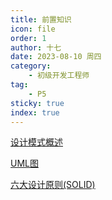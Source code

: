 ```yaml
---
title: 前置知识
icon: file
order: 1
author: 十七
date: 2023-08-10 周四
category:
	- 初级开发工程师
tag:
	- P5
sticky: true
index: true
---
```


[设计模式概述](01_设计模式概述/设计模式概述.md)

[UML图](02_UML图/UML图.md)

[六大设计原则(SOLID)](03_六大设计原则(SOLID)/六大设计原则(SOLID).md)

